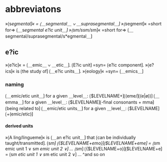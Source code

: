 # abbreviatons

»⟮s*egmental⟯« = ⟮＿segmental＿ ∨ ＿suprasegmental＿⟯
»⟮s*egment⟯« =short for=> ⟮＿s*egmental e?ic unit＿⟯
»⟮sm/ssm/s*m⟯« =short for=> ⟮＿segmental/suprasegmental/s*egmental＿⟯

## e?ic

»⟮e?ic⟯« = ⟮＿emic＿ ∨ ＿etic＿⟯.
⟮E?ic unit⟯ =syn= ⟮e?ic component⟯.
»⟮e?ics⟯« is ⟮the study of⟯ ⟮＿e?ic units＿⟯.
»⟮eology⟯« =syn= ⟮＿emics＿⟯


### naming

⟮＿emic/etic unit＿⟯ for a given ＿level＿: ⟮\$LEVELNAME+⟯⟮(eme/⟯⟮(e|ø))⟯
⟮＿emma＿⟯ for a given ＿level＿: ⟮\$LEVELNAME⟯⟮-final consonants + mma⟯
⟮being related to⟯ ⟮＿emic/etic units＿⟯ for a given ＿level＿: ⟮\$LEVELNAME⟯⟮+(emic/etic)⟯

#### derived units

»⟮A ling/lingueme⟯« is ⟮＿an e?ic unit＿⟯ that ⟮can be individually taught/transmitted⟯.
⟮s*m⟯ ⟮{\$LEVELNAME+emo}⟯⟮\$LEVELNAME+eme⟯ = ⟮s*m emic unit 1 ∨ s*m emic unit 2 ∨⟯ ...
⟮s*m⟯ ⟮{\$LEVELNAME+o}⟯⟮\$LEVELNAME+e⟯ = ⟮s*m etic unit 1 ∨ s*m etic unit 2 ∨⟯ ...
^and so on
